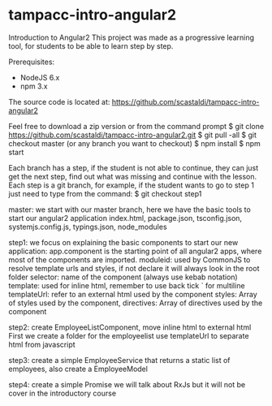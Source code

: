# tampacc-intro-angular2
Introduction to Angular2
This project was made as a progressive learning tool, for students to be able to learn step by step. 

Prerequisites:
- NodeJS 6.x
- npm 3.x

The source code is located at:
https://github.com/scastaldi/tampacc-intro-angular2

Feel free to download a zip version or from the command prompt
$ git clone https://github.com/scastaldi/tampacc-intro-angular2.git
$ git pull -all
$ git checkout master (or any branch you want to checkout)
$ npm install
$ npm start

Each branch has a step, if the student is not able to continue, they can just get the next step, 
find out what was missing and continue with the lesson. 
Each step is a git branch, for example, if the student wants to go to step 1 just need to type from the command:
$ git checkout step1

master:
we start with our master branch, here we have the basic tools to start our angular2 application
index.html, package.json, tsconfig.json, systemjs.config.js, typings.json, node_modules

step1: we focus on explaining the basic components to start our new application:
app.component is the starting point of all angular2 apps, where most of the components are imported.
moduleid: used by CommonJS to resolve template urls and styles, if not declare it will always look in the root folder
selector: name of the component (always use kebab notation) 
template: used for inline html, remember to use back tick ` for multiline
templateUrl: refer to an external html used by the component
styles: Array of styles used by the component,
directives: Array of directives used by the component

step2: create EmployeeListComponent, move inline html to external html
First we create a folder for the employeelist
use templateUrl to separate html from javascript

step3: create a simple EmployeeService that returns a static list of employees, also create a EmployeeModel

step4: create a simple Promise we will talk about RxJs but it will not be cover in the introductory course




